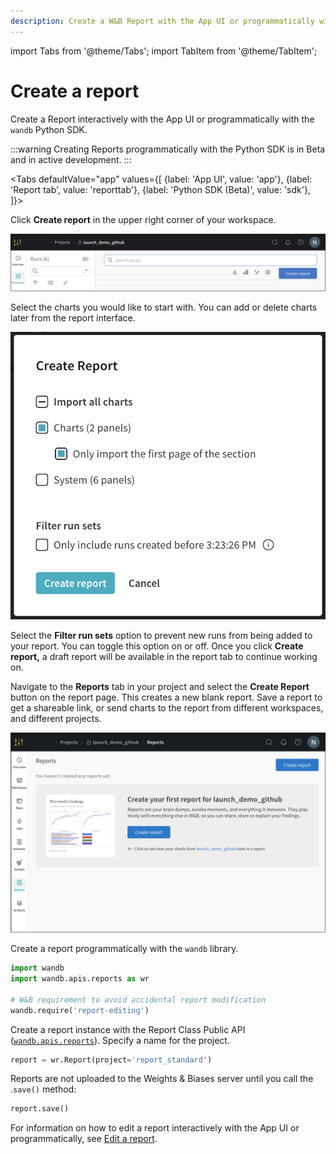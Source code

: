 ```yaml
---
description: Create a W&B Report with the App UI or programmatically with the Weights & Biases SDK.
---
```

import Tabs from '@theme/Tabs';
import TabItem from '@theme/TabItem';

# Create a report

<head>
  <title>Create a W&B Report</title>
</head>

Create a Report interactively with the App UI or programmatically with the `wandb` Python SDK.

:::warning
Creating Reports programmatically with the Python SDK is in Beta and in active development.
:::

<Tabs
  defaultValue="app"
  values={[
    {label: 'App UI', value: 'app'},
    {label: 'Report tab', value: 'reporttab'},
    {label: 'Python SDK (Beta)', value: 'sdk'},
  ]}>
  <TabItem value="app">

Click **Create report** in the upper right corner of your workspace.

![](/images/reports/create_a_report_button.png)

Select the charts you would like to start with. You can add or delete charts later from the report interface.

![](/images/reports/create_a_report_modal.png)

Select the **Filter run sets** option to prevent new runs from being added to your report. You can toggle this option on or off. Once you click **Create report,** a draft report will be available in the report tab to continue working on.
  </TabItem>
  <TabItem value="reporttab">

Navigate to the **Reports** tab in your project and select the **Create Report** button on the report page. This creates a new blank report. Save a report to get a shareable link, or send charts to the report from different workspaces, and different projects.

![](/images/reports/create_report_button.png)
  </TabItem>
  <TabItem value="sdk">

Create a report programmatically with the `wandb` library.

```python
import wandb
import wandb.apis.reports as wr

# W&B requirement to avoid accidental report modification
wandb.require('report-editing')
```

Create a report instance with the Report Class Public API ([`wandb.apis.reports`](https://docs.wandb.ai/ref/python/public-api/api#reports)). Specify a name for the project.

```python
report = wr.Report(project='report_standard')
```

Reports are not uploaded to the Weights & Biases server until you call the .`save()` method:

```python
report.save()
```

For information on how to edit a report interactively with the App UI or programmatically, see [Edit a report](https://docs.wandb.ai/guides/reports/edit-a-report).
  </TabItem>
</Tabs>